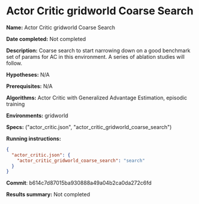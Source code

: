 # Actor Critic gridworld Coarse Search

**Name:** Actor Critic gridworld Coarse Search

**Date completed:** Not completed

**Description:** Coarse search to start narrowing down on a good benchmark set of params for AC in this environment. A series of ablation studies will follow.

**Hypotheses:** N/A

**Prerequisites:** N/A

**Algorithms:** Actor Critic with Generalized Advantage Estimation, episodic training

**Environments:** gridworld

**Specs:** ("actor_critic.json", "actor_critic_gridworld_coarse_search")

**Running instructions:**
```json
{
  "actor_critic.json": {
    "actor_critic_gridworld_coarse_search": "search"
  }
}
```

**Commit**: b614c7d87015ba930888a49a04b2ca0da272c6fd

**Results summary:** Not completed
